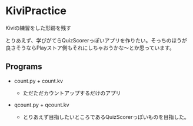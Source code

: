 # KiviPractice

Kiviの練習をした形跡を残す

とりあえず、学びがてらQuizScorerっぽいアプリを作りたい。そっちのほうが良さそうならPlayストア側もそれにしちゃおうかな～とか思っています。

## Programs
* count.py + count.kv
  * ただただカウントアップするだけのアプリ

* qcount.py + qcount.kv
  * とりあえず目指したいところであるQuizScorerっぽいものを目指した。
